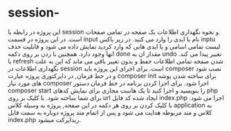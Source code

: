 # session-
این پروژه در رابطه با session و نحوه نگهداری اطلاعات یک صفحه در تمامی صفحات است.
در این پروژه در قسمت input نام یا ایدی را وارد می کنید. در زیر باکس inptu لیست تمامی اسامی و یا ایدی هایی که وارد کردید نمایش داده می شود و قابلیت حذف انها وجود دارد. همچنین با زدن بر روی دکمه done مقدار ان به undo تغییر پیدا می کند. با refresh شدن صفحه تمامی اطلاعات حفظ و بدون تغییر باقی می ماند که این به علت نگهداری اطلاعات در session است.
برای اجرای این پروژه باید composer نصب شود و در خط فرمان, در دایرکتوری پروژه عبارت composer init برای ساخته شدن پوشه های مورد نیاز composer اجرا شود.
برای اجرا کردن برنامه در خط فرمان دستور composer start را بنویسید و اجرا کنید تا یک هاست مجازی برای نمایش کدهای php برای شما ساخته شود. با کلیک بر روی url ایجاد شده کد فایل index.php اجرا می شود.
با کلیک کردن بر روی هر دکمه در این صفحه, پروژه به وسیله کلاس application به کلاس و متد مربوطه هدایت می شود و پس از اتمام متد پروژه دوباره به سمت فایل index.php ریدایرکت میشود.  
